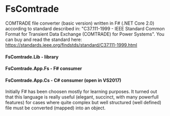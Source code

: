 # FsComtrade

COMTRADE file converter (basic version) written in F# (.NET Core 2.0) according to standard described in:
"C37.111-1999 - IEEE Standard Common Format for Transient Data Exchange (COMTRADE) for Power Systems".
You can buy and read the standard here: https://standards.ieee.org/findstds/standard/C37.111-1999.html

#### FsComtrade.Lib - library
#### FsComtrade.App.Fs - F# consumer 
#### FsComtrade.App.Cs - C# consumer (open in VS2017)

Initially F# has been choosen mostly for learning purposes. It turned out that this language is really useful (elegant, succinct, with many powerfull features) for cases where quite complex but well structured (well defined) file must be converted (mapped) into an object.
